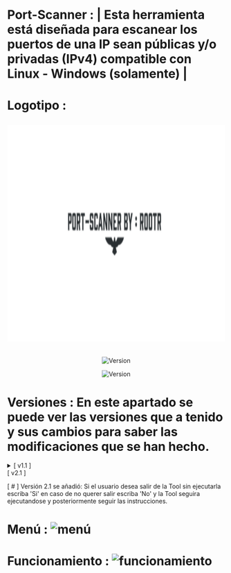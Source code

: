 # Port-Scanner : | Esta herramienta está diseñada para escanear los puertos de una IP sean públicas y/o privadas (IPv4) compatible con Linux - Windows (solamente) |

# Logotipo : <p align="center"> <img width="800" height="500" src="https://github.com/Rootteadoorg/Port-Scanner/blob/main/Fotos/logotipo.png"> </pag>

<p align="center"><img width="200px" alt="Version" src="https://img.shields.io/badge/Port-Scanner-green.svg?style=for-the-badge"/></p>
<p align="center"><img width="150px" alt="Version" src="https://img.shields.io/badge/version-1.1-green.svg?style=for-the-badge"/></p>

# Versiones : En este apartado se puede ver las versiones que a tenido y sus cambios para saber las modificaciones que se han hecho.
<details>
  <summary>[ v1.1 ]</summary>
  <p green="justify">[ # ] Version Oficial esta sería la versión ya lanzada.</p>
</details>
   <summary>[ v2.1 ]</summary>
  <p green="justify">[ # ] Versión 2.1 se añadió: Si el usuario desea salir de la Tool sin ejecutarla escriba 'Si' en caso de no querer salir escriba 'No' y la Tool seguira ejecutandose y posteriormente seguir las instrucciones.</p>
</details>


# Menú : ![menú](https://github.com/user-attachments/assets/b9630487-ca44-4322-bdce-ec2751e6449f)

# Funcionamiento : ![funcionamiento](https://github.com/user-attachments/assets/ec57d02e-4662-42e5-badc-ec34c8fa5238)


